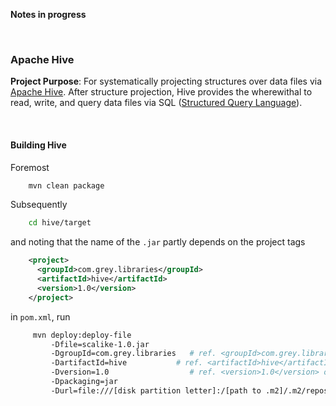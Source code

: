 **Notes in progress**

<br>

### Apache Hive

**Project Purpose**: For systematically projecting structures over data files via [Apache Hive](https://hive.apache.org).  After 
structure projection, Hive provides the wherewithal to read, write, and query data files via 
SQL ([Structured Query Language](https://www.iso.org/standard/63555.html)).

<br>

#### Building Hive

Foremost

```bash
    mvn clean package
```

Subsequently

```bash
    cd hive/target
```

and noting that the name of the ``.jar`` partly depends on the project tags

```xml
    <project>
      <groupId>com.grey.libraries</groupId>
      <artifactId>hive</artifactId>
      <version>1.0</version>
    </project>
```
 
in `pom.xml`, run

```bash
     mvn deploy:deploy-file 
         -Dfile=scalike-1.0.jar 
         -DgroupId=com.grey.libraries   # ref. <groupId>com.grey.libraries</groupId> of pom.xml
         -DartifactId=hive           # ref. <artifactId>hive</artifactId> of pom.xml
         -Dversion=1.0                  # ref. <version>1.0</version> of pom.xml
         -Dpackaging=jar 
         -Durl=file:///[disk partition letter]:/[path to .m2]/.m2/repository -DrepositoryId=repository
```

